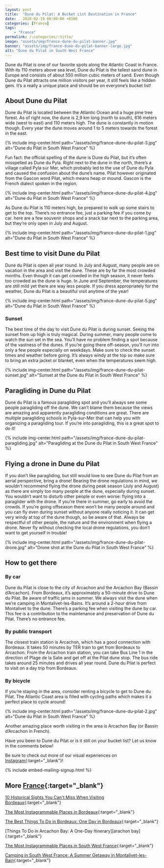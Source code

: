 ```yaml
---
layout: post
title:  "Dune du Pilat: A Bucket List Destination in France"
date:   2020-02-19 08:00:00 +0100
categories: [France]
tags:
    - "France"
permalink: /:categories/:title/
image: "assets/img/france-dune-du-pilat-banner.jpg"
banner: "assets/img/france-dune-du-pilat-banner-large.jpg"
alt: "Dune du Pilat in South West France"
---
```

 
Dune du Pilat is one of our favorite spots along the Atlantic Coast in France. With its 110 meters above sea level, Dune du Pilat is the tallest sand dune in Europe and consists of about 550 million cubic meters of sand. Even though Dune du Pilat attracts one million visitors per year, it still feels like a hidden gem. It’s a really a unique place and should be on everyone’s bucket list!
 
## About Dune du Pilat
 
Dune du Pilat is located between the Atlantic Ocean and a huge pine tree forest. As of right now, the dune is 2,9 km long (north to south), 616 meters wide (west to east) and 110 meters high. The dune is constantly in motion though. Every year the dune moves around 1 to 5 meters towards the forest in the east.

{% include img-center.html path="/assets/img/france-dune-du-pilat-3.jpg" alt="Dune du Pilat in South West France" %}

Fun fact: the official spelling of the dune is Dune du Pilat, but it’s often misspelled as Dune du Pyla. Right next to the dune in the north, there’s a village called Pyla sur Mer, which probably led to the use of Dune du Pyla and caused the confusion about the dune’s name. Pilat however originated from the Gascon word Pilat, which means heap or mound. Gascon is the French dialect spoken in the region.

{% include img-center.html path="/assets/img/france-dune-du-pilat-4.jpg" alt="Dune du Pilat in South West France" %}

As Dune du Pilat is 110 meters high, be prepared to walk up some stairs to get to the top. There’s no entrance fee, just a parking fee if you come by car. here are a few souvenir shops and a snack bar next to the parking area, but they’re only open in July and August.  

{% include img-center.html path="/assets/img/france-dune-du-pilat-1.jpg" alt="Dune du Pilat in South West France" %}

## Best time to visit Dune du Pilat
 
Dune du Pilat is open all year round. In July and August, many people are on vacation in the area and visit the dune. These are by far the most crowded months. Even though it can get crowded in the high season, it never feels too crowded as the dune is huge. In June and September, the temperatures are still mild yet there are way less people. If you dress appropriately for the weather, Dune du Pilat is a beautiful visit anytime of the year!

{% include img-center.html path="/assets/img/france-dune-du-pilat-5.jpg" alt="Dune du Pilat in South West France" %}

### Sunset

The best time of the day to visit Dune du Pilat is during sunset. Seeing the sunset from up high is truly magical. During summer, many people come to watch the sun set in the sea. You’ll have no problem finding a spot because of the vastness of the dunes. If you’re going there off-season, you’ll run into only a few people especially on weekdays. Make sure to check the sunset times and weather before going. It’s always windy at the top so make sure to bring an extra jacket or blanket, even when the temperatures seem high.

{% include img-center.html path="/assets/img/france-dune-du-pilat-sunset.jpg" alt="Sunset at the Dune du Pilat in South West France" %}

## Paragliding in Dune du Pilat
 
Dune du Pilat is a famous paragliding spot and you’ll always see some people paragliding off the dune. We can’t blame them because the views are amazing and apparently paragliding conditions are great. There are multiple paragliding schools in Pyla-sur-Mer that can help you with organizing a paragliding tour. If you’re into paragliding, this is a great spot to do it!

{% include img-center.html path="/assets/img/france-dune-du-pilat-paragliding.jpg" alt="Paragliding at the Dune du Pilat in South West France" %}
 
## Flying a drone in Dune du Pilat
 
If you don’t like paragliding, but still would love to see Dune du Pilat from an aerial perspective, bring a drone! Bearing the drone regulations in mind, we wouldn’t recommend flying the drone during peak season (July and August) as there are simply too many people at the dune, especially during sunset. You wouldn’t want to disturb other people or even worse: flying into a paraglider with the drone. If you’re there in summer, go early to avoid the crowds. If you’re going offseason there won’t be many people around and you can fly even during sunset without anyone really noticing it. It can get very windy at top of the dune though, so be aware of that. Always be respectful of other people, the nature and the environment when flying a drone. Never fly without checking the local drone regulations, you don’t want to get yourself in trouble!

{% include img-center.html path="/assets/img/france-dune-du-pilat-drone.jpg" alt="Drone shot at the Dune du Pilat in South West France" %}

## How to get there
 
### By car

Dune du Pilat is close to the city of Arcachon and the Arcachon Bay (Bassin d’Arcachon). From Bordeaux, it’s approximately a 50-minute drive to Dune du Pilat. Be aware of traffic jams in summer. We always visit the dune when we’re camping in Montalivet-les-Bains. It’s around a 2-hour drive from Montalivet to the dune. There’s a parking fee when visiting the dune by car. This fee is a contribution to the maintenance and preservation of Dune du Pilat. There’s no entrance fee.
 
### By public transport

The closest train station is Arcachon, which has a good connection with Bordeaux. It takes 50 minutes by TER train to get from Bordeaux to Arcachon. From the Arcachon train station, you can take Bus Line 1 in the direction of Plage de la Salie and get off at the Pilat dune stop. The bus ride takes around 25 minutes and drives all year round. Dune du Pilat is perfect to visit on a day trip from Bordeaux.  
 
### By bicycle

If you’re staying in the area, consider renting a bicycle to get to Dune du Pilat. The Atlantic Coast area is filled with cycling paths which makes it a perfect place to cycle around!
 
{% include img-center.html path="/assets/img/france-dune-du-pilat-2.jpg" alt="Dune du Pilat in South West France" %}

Another amazing place worth visiting in the area is Arcachon Bay (or Bassin d’Arcachon in French). 

Have you been to Dune du Pilat or is it still on your bucket list? Let us know in the comments below!

Be sure to check out more of our visual experiences on [Instagram][instagram]{:target="_blank"}!

{% include embed-mailing-signup.html %}

## More [France][france]{:target="_blank"}

[10 Historical Sights You Can't Miss When Visiting Bordeaux][historical bordeaux]{:target="_blank"}

[The Most Instagrammable Places in Bordeaux][insta bordeaux]{:target="_blank"}

[The Best Things To Do in Bordeaux: One Day in Bordeaux][one day bordeaux]{:target="_blank"}

[Things To Do in Arcachon Bay: A One-Day Itinerary][arachon bay]{:target="_blank"}

[The Most Instagrammable Places in South West France][sw france insta]{:target="_blank"}

[Camping in South West France: A Summer Getaway in Montalivet-les-Bain][camping sw france]{:target="_blank"}

[camping sw france]: https://kipamojo.world/france/Camping-in-South-West-France-A-Summer-Getaway-in-Montalivet-les-Bains/ 
[sw france insta]: https://kipamojo.world/france/The-Most-Instagrammable-Places-in-South-West-France/ 
[aracachon bay]: https://kipamojo.world/france/Things-To-Do-in-Arcachon-Bay-A-One-Day-Itinerary/

[historical bordeaux]: https://kipamojo.world/france/Historical-Sights-You-Cant-Miss-When-Visiting-Bordeaux/ 
[insta bordeaux]: https://kipamojo.world/france/The-Most-Instagrammable-Places-in-Bordeaux/ 
[one day bordeaux]: https://kipamojo.world/france/The-Best-Things-To-Do-in-Bordeaux-One-Day-in-Bordeaux/ 

[instagram]: https://instagram.com/kipamojo 
[france]: https://kipamojo.world/tags#france 

